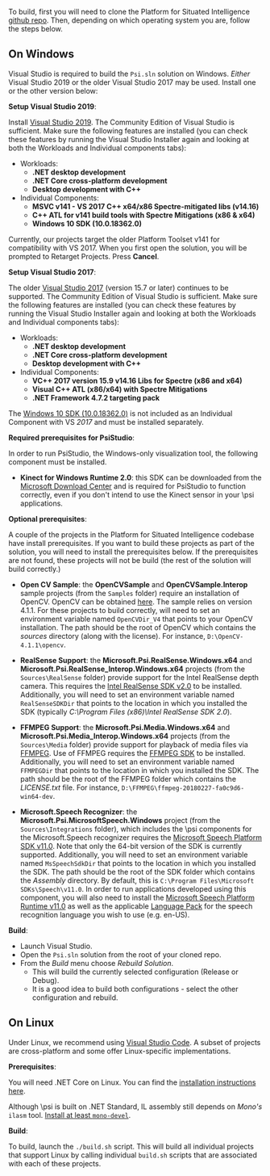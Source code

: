 To build, first you will need to clone the Platform for Situated Intelligence [github repo](https://github.com/microsoft/psi "\psi"). Then, depending on which operating system you are, follow the steps below.

## On Windows

Visual Studio is required to build the `Psi.sln` solution on Windows. _Either_ Visual Studio 2019 or the older Visual Studio 2017 may be used. Install one or the other version below:

__Setup Visual Studio 2019__:

Install [Visual Studio 2019](https://www.visualstudio.com/vs/). The Community Edition of Visual Studio is sufficient. Make sure the following features are installed (you can check these features by running the Visual Studio Installer again and looking at both the Workloads and Individual components tabs):

* Workloads:
  * __.NET desktop development__
  * __.NET Core cross-platform development__
  * __Desktop development with C++__
* Individual Components:
  * __MSVC v141 - VS 2017 C++ x64/x86 Spectre-mitigated libs (v14.16)__
  * __C++ ATL for v141 build tools with Spectre Mitigations (x86 & x64)__
  * __Windows 10 SDK (10.0.18362.0)__

Currently, our projects target the older Platform Toolset v141 for compatibility with VS 2017. When you first open the solution, you will be prompted to Retarget Projects. Press __Cancel__.

__Setup Visual Studio 2017__:

The older [Visual Studio 2017](https://visualstudio.microsoft.com/vs/older-downloads/) (version 15.7 or later) continues to be supported. The Community Edition of Visual Studio is sufficient. Make sure the following features are installed (you can check these features by running the Visual Studio Installer again and looking at both the Workloads and Individual components tabs):

* Workloads:
  * __.NET desktop development__
  * __.NET Core cross-platform development__
  * __Desktop development with C++__
* Individual Components:
  * __VC++ 2017 version 15.9 v14.16 Libs for Spectre (x86 and x64)__
  * __Visual C++ ATL (x86/x64) with Spectre Mitigations__
  * __.NET Framework 4.7.2 targeting pack__

The [Windows 10 SDK (10.0.18362.0)](https://developer.microsoft.com/en-US/windows/downloads/windows-10-sdk) is not included as an Individual Component with VS _2017_ and must be installed separately.

__Required prerequisites for PsiStudio__:

In order to run PsiStudio, the Windows-only visualization tool, the following component must be installed.

* __Kinect for Windows Runtime 2.0__: this SDK can be downloaded from the [Microsoft Download Center](https://www.microsoft.com/en-us/download/confirmation.aspx?id=44559) and is required for PsiStudio to function correctly, even if you don't intend to use the Kinect sensor in your \psi applications.

__Optional prerequisites__:

A couple of the projects in the Platform for Situated Intelligence codebase have install prerequisites. If you want to build these projects as part of the solution, you will need to install the prerequisites below. If the prerequisites are not found, these projects will not be build (the rest of the solution will build correctly.)

* __Open CV Sample__: the __OpenCVSample__ and __OpenCVSample.Interop__ sample projects (from the `Samples` folder) require an installation of OpenCV. OpenCV can be obtained [here](http://opencv.org/releases.html). The sample relies on version 4.1.1. For these projects to build correctly, will need to set an environment variable named `OpenCVDir_V4` that points to your OpenCV installation. The path should be the root of OpenCV which contains the _sources_ directory (along with the license). For instance, `D:\OpenCV-4.1.1\opencv`.

* __RealSense Support__: the __Microsoft.Psi.RealSense.Windows.x64__ and __Microsoft.Psi.RealSense_Interop.Windows.x64__ projects (from the `Sources\RealSense` folder) provide support for the Intel RealSense depth camera. This requires the [Intel RealSense SDK v2.0](https://realsense.intel.com/sdk-2/) to be installed. Additionally, you will need to set an environment variable named `RealSenseSDKDir` that points to the location in which you installed the SDK (typically _C:\Program Files (x86)\Intel RealSense SDK 2.0_).

* __FFMPEG Support__: the __Microsoft.Psi.Media.Windows.x64__ and __Microsoft.Psi.Media_Interop.Windows.x64__ projects (from the `Sources\Media` folder) provide support for playback of media files via [FFMPEG](https://ffmpeg.org/). Use of FFMPEG requires the [FFMPEG SDK](https://ffmpeg.org/download.html#build-windows) to be installed. Additionally, you will need to set an environment variable named `FFMPEGDir` that points to the location in which you installed the SDK. The path should be the root of the FFMPEG folder which contains the _LICENSE.txt_ file. For instance, `D:\FFMPEG\ffmpeg-20180227-fa0c9d6-win64-dev`.

* __Microsoft.Speech Recognizer__: the __Microsoft.Psi.MicrosoftSpeech.Windows__ project (from the `Sources\Integrations` folder), which includes the \\psi components for the Microsoft.Speech recognizer requires the [Microsoft Speech Platform SDK v11.0](http://go.microsoft.com/fwlink/?LinkID=223570). Note that only the 64-bit version of the SDK is currently supported. Additionally, you will need to set an environment variable named `MsSpeechSdkDir` that points to the location in which you installed the SDK. The path should be the root of the SDK folder which contains the _Assembly_ directory. By default, this is `C:\Program Files\Microsoft SDKs\Speech\v11.0`. In order to run applications developed using this component, you will also need to install the [Microsoft Speech Platform Runtime v11.0](http://go.microsoft.com/fwlink/?LinkID=223568) as well as the applicable [Language Pack](http://go.microsoft.com/fwlink/?LinkID=223569) for the speech recognition language you wish to use (e.g. en-US).

__Build__:

* Launch Visual Studio.
* Open the `Psi.sln` solution from the root of your cloned repo.
* From the *Build* menu choose *Rebuild Solution*.
  * This will build the currently selected configuration (Release or Debug).
  * It is a good idea to build both configurations - select the other configuration and rebuild.

## On Linux

Under Linux, we recommend using [Visual Studio Code](https://code.visualstudio.com/). A subset of projects are cross-platform and some offer Linux-specific implementations.

__Prerequisites__:

You will need .NET Core on Linux. You can find the [installation instructions here](https://docs.microsoft.com/en-us/dotnet/core/linux-prerequisites?tabs=netcore2x).

Although \psi is built on .NET Standard, IL assembly still depends on _Mono's_ `ilasm` tool. [Install at least `mono-devel`](https://www.mono-project.com/download/stable/#download-lin).

__Build__:

To build, launch the `./build.sh` script. This will build all individual projects that support Linux by calling individual `build.sh` scripts that are associated with each of these projects.